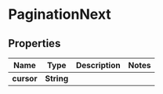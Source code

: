 # PaginationNext

## Properties

Name | Type | Description | Notes
------------ | ------------- | ------------- | -------------
**cursor** | **String** |  | 


